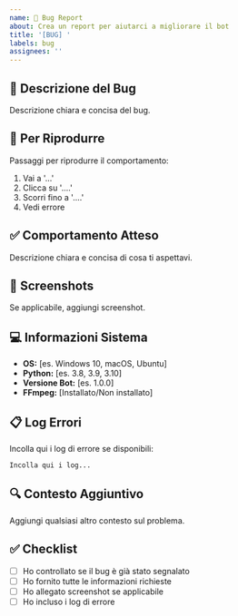 ```yaml
---
name: 🐛 Bug Report
about: Crea un report per aiutarci a migliorare il bot
title: '[BUG] '
labels: bug
assignees: ''
---
```


## 🐛 Descrizione del Bug
Descrizione chiara e concisa del bug.

## 🔄 Per Riprodurre
Passaggi per riprodurre il comportamento:
1. Vai a '...'
2. Clicca su '....'
3. Scorri fino a '....'
4. Vedi errore

## ✅ Comportamento Atteso
Descrizione chiara e concisa di cosa ti aspettavi.

## 📸 Screenshots
Se applicabile, aggiungi screenshot.

## 💻 Informazioni Sistema
- **OS:** [es. Windows 10, macOS, Ubuntu]
- **Python:** [es. 3.8, 3.9, 3.10]
- **Versione Bot:** [es. 1.0.0]
- **FFmpeg:** [Installato/Non installato]

## 📋 Log Errori
Incolla qui i log di errore se disponibili:

```
Incolla qui i log...
```

## 🔍 Contesto Aggiuntivo
Aggiungi qualsiasi altro contesto sul problema.

## ✅ Checklist
- [ ] Ho controllato se il bug è già stato segnalato
- [ ] Ho fornito tutte le informazioni richieste
- [ ] Ho allegato screenshot se applicabile
- [ ] Ho incluso i log di errore
